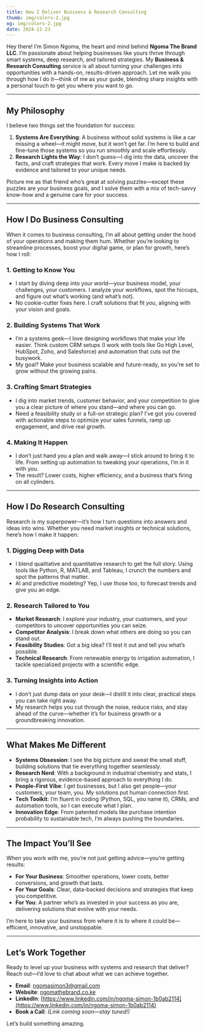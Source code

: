 ```yaml
---
title: How I Deliver Business & Research Consulting
thumb: img/colors-2.jpg  
og: img/colors-2.jpg  
date: 2024-11-23  
---
```


Hey there! I’m Simon Ngoma, the heart and mind behind **Ngoma The Brand LLC**. I’m passionate about helping businesses like yours thrive through smart systems, deep research, and tailored strategies. My **Business & Research Consulting** service is all about turning your challenges into opportunities with a hands-on, results-driven approach. Let me walk you through how I do it—think of me as your guide, blending sharp insights with a personal touch to get you where you want to go.

---

## My Philosophy

I believe two things set the foundation for success:  
1. **Systems Are Everything**: A business without solid systems is like a car missing a wheel—it might move, but it won’t get far. I’m here to build and fine-tune those systems so you run smoothly and scale effortlessly.  
2. **Research Lights the Way**: I don’t guess—I dig into the data, uncover the facts, and craft strategies that work. Every move I make is backed by evidence and tailored to your unique needs.

Picture me as that friend who’s great at solving puzzles—except these puzzles are your business goals, and I solve them with a mix of tech-savvy know-how and a genuine care for your success.

---

## How I Do Business Consulting

When it comes to business consulting, I’m all about getting under the hood of your operations and making them hum. Whether you’re looking to streamline processes, boost your digital game, or plan for growth, here’s how I roll:

### 1. Getting to Know You
- I start by diving deep into your world—your business model, your challenges, your customers. I analyze your workflows, spot the hiccups, and figure out what’s working (and what’s not).  
- No cookie-cutter fixes here. I craft solutions that fit *you*, aligning with your vision and goals.

### 2. Building Systems That Work
- I’m a systems geek—I love designing workflows that make your life easier. Think custom CRM setups (I work with tools like Go High Level, HubSpot, Zoho, and Salesforce) and automation that cuts out the busywork.  
- My goal? Make your business scalable and future-ready, so you’re set to grow without the growing pains.

### 3. Crafting Smart Strategies
- I dig into market trends, customer behavior, and your competition to give you a clear picture of where you stand—and where you can go.  
- Need a feasibility study or a full-on strategic plan? I’ve got you covered with actionable steps to optimize your sales funnels, ramp up engagement, and drive real growth.

### 4. Making It Happen
- I don’t just hand you a plan and walk away—I stick around to bring it to life. From setting up automation to tweaking your operations, I’m in it with you.  
- The result? Lower costs, higher efficiency, and a business that’s firing on all cylinders.

---

## How I Do Research Consulting

Research is my superpower—it’s how I turn questions into answers and ideas into wins. Whether you need market insights or technical solutions, here’s how I make it happen:

### 1. Digging Deep with Data
- I blend qualitative and quantitative research to get the full story. Using tools like Python, R, MATLAB, and Tableau, I crunch the numbers and spot the patterns that matter.  
- AI and predictive modeling? Yep, I use those too, to forecast trends and give you an edge.

### 2. Research Tailored to You
- **Market Research**: I explore your industry, your customers, and your competitors to uncover opportunities you can seize.  
- **Competitor Analysis**: I break down what others are doing so you can stand out.  
- **Feasibility Studies**: Got a big idea? I’ll test it out and tell you what’s possible.  
- **Technical Research**: From renewable energy to irrigation automation, I tackle specialized projects with a scientific edge.

### 3. Turning Insights into Action
- I don’t just dump data on your desk—I distill it into clear, practical steps you can take right away.  
- My research helps you cut through the noise, reduce risks, and stay ahead of the curve—whether it’s for business growth or a groundbreaking innovation.

---

## What Makes Me Different

- **Systems Obsession**: I see the big picture and sweat the small stuff, building solutions that tie everything together seamlessly.  
- **Research Nerd**: With a background in industrial chemistry and stats, I bring a rigorous, evidence-based approach to everything I do.  
- **People-First Vibe**: I get businesses, but I also get people—your customers, your team, you. My solutions put human connection first.  
- **Tech Toolkit**: I’m fluent in coding (Python, SQL, you name it), CRMs, and automation tools, so I can execute what I plan.  
- **Innovation Edge**: From patented models like purchase intention probability to sustainable tech, I’m always pushing the boundaries.

---

## The Impact You’ll See

When you work with me, you’re not just getting advice—you’re getting results:  
- **For Your Business**: Smoother operations, lower costs, better conversions, and growth that lasts.  
- **For Your Goals**: Clear, data-backed decisions and strategies that keep you competitive.  
- **For You**: A partner who’s as invested in your success as you are, delivering solutions that evolve with your needs.

I’m here to take your business from where it is to where it *could* be—efficient, innovative, and unstoppable.

---

## Let’s Work Together

Ready to level up your business with systems and research that deliver? Reach out—I’d love to chat about what we can achieve together.  
- **Email**: [ngomasimon3@gmail.com](mailto:ngomasimon3@gmail.com)  
- **Website**: [ngomathebrand.co.ke](http://ngomathebrand.co.ke)  
- **LinkedIn**: [https://www.linkedin.com/in/ngoma-simon-1b0ab2114](https://www.linkedin.com/in/ngoma-simon-1b0ab2114)  
- **Book a Call**: *(Link coming soon—stay tuned!)*

Let’s build something amazing.
